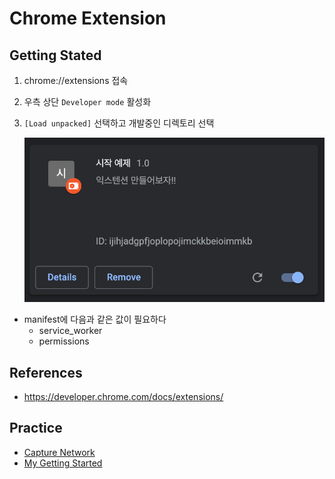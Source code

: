 # Chrome Extension

## Getting Stated

1. chrome://extensions 접속
2. 우측 상단 `Developer mode` 활성화
3. `[Load unpacked]` 선택하고 개발중인 디렉토리 선택

   ![개발 익스텐션](./getting-stared-01.png)

- manifest에 다음과 같은 값이 필요하다
  - service_worker
  - permissions

## References

- https://developer.chrome.com/docs/extensions/

## Practice

- [Capture Network](./capture-network)
- [My Getting Started](./my-getting-started)
